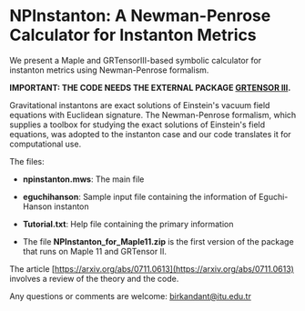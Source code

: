 # NPInstanton: A Newman-Penrose Calculator for Instanton Metrics

We present a Maple and GRTensorIII-based symbolic calculator for instanton metrics using Newman-Penrose formalism. 

**IMPORTANT: THE CODE NEEDS THE EXTERNAL PACKAGE [GRTENSOR III](https://github.com/grtensor/grtensor).**

Gravitational instantons are exact solutions of Einstein's vacuum field equations with Euclidean signature. The Newman-Penrose formalism, which supplies a toolbox for studying the exact solutions of Einstein's field equations, was adopted to the instanton case and our code translates it for computational use.

The files:

- **npinstanton.mws**: The main file

- **eguchihanson**: Sample input file containing the information of Eguchi-Hanson instanton
  
- **Tutorial.txt**: Help file containing the primary information

- The file **NPInstanton_for_Maple11.zip** is the first version of the package that runs on Maple 11 and GRTensor II.

The article [https://arxiv.org/abs/0711.0613](https://arxiv.org/abs/0711.0613) involves a review of the theory and the code.


Any questions or comments are welcome: birkandant@itu.edu.tr 
